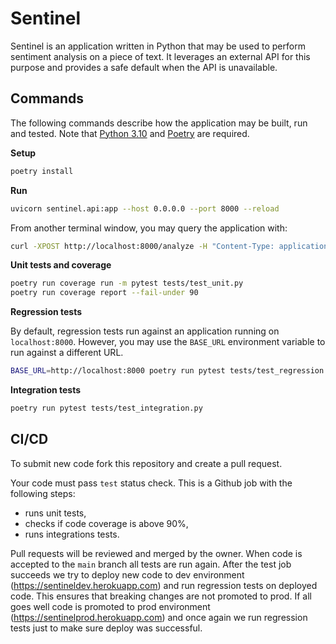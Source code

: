 # Sentinel

Sentinel is an application written in Python that may be used to perform sentiment analysis on a piece of text. It leverages an external API for this purpose and provides a safe default when the API is unavailable.

## Commands

The following commands describe how the application may be built, run and tested. Note that [Python 3.10](https://docs.python.org/3/whatsnew/3.10.html) and [Poetry](https://python-poetry.org/) are required.

**Setup**

```sh
poetry install
```

**Run**

```sh
uvicorn sentinel.api:app --host 0.0.0.0 --port 8000 --reload
```

From another terminal window, you may query the application with:

```sh
curl -XPOST http://localhost:8000/analyze -H "Content-Type: application/json" -d '{"text": "This is a test."}'
```

**Unit tests and coverage**

```sh
poetry run coverage run -m pytest tests/test_unit.py
poetry run coverage report --fail-under 90
```

**Regression tests**

By default, regression tests run against an application running on `localhost:8000`. However, you may use the `BASE_URL` environment variable to run against a different URL.

```sh
BASE_URL=http://localhost:8000 poetry run pytest tests/test_regression.py
```

**Integration tests**

```sh
poetry run pytest tests/test_integration.py
```

## CI/CD

To submit new code fork this repository and create a pull request.

Your code must pass `test` status check. This is a Github job with the following steps:
* runs unit tests,
* checks if code coverage is above 90%,
* runs integrations tests.

Pull requests will be reviewed and merged by the owner. When code is accepted to the `main` branch all tests are run again. After the test job succeeds we try to deploy new code to dev environment (https://sentineldev.herokuapp.com) and run regression tests on deployed code. This ensures that breaking changes are not promoted to prod. If all goes well code is promoted to prod environment (https://sentinelprod.herokuapp.com) and once again we run regression tests just to make sure deploy was successful.
